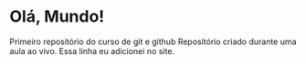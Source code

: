 # Olá, Mundo!
Primeiro repositório do curso de git e github
Repositório criado durante uma aula ao vivo.
Essa linha eu adicionei no site.
